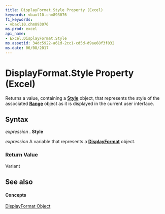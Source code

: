 ```yaml
---
title: DisplayFormat.Style Property (Excel)
keywords: vbaxl10.chm893076
f1_keywords:
- vbaxl10.chm893076
ms.prod: excel
api_name:
- Excel.DisplayFormat.Style
ms.assetid: 34dc5922-a61d-2cc1-cd5d-d9ae68f3f832
ms.date: 06/08/2017
---
```



# DisplayFormat.Style Property (Excel)

Returns a value, containing a  **[Style](Excel.Style.md)** object, that represents the style of the associated **[Range](Excel.Range(objec).md)** object as it is displayed in the current user interface.


## Syntax

 _expression_ . **Style**

 _expression_ A variable that represents a **[DisplayFormat](Excel.DisplayFormat.md)** object.


### Return Value

Variant


## See also


#### Concepts


[DisplayFormat Object](Excel.DisplayFormat.md)

